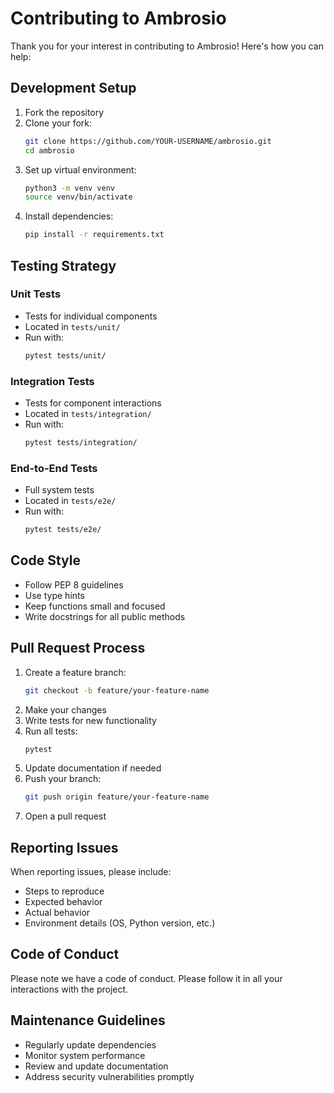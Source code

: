 # Contributing to Ambrosio

Thank you for your interest in contributing to Ambrosio! Here's how you can help:

## Development Setup

1. Fork the repository
2. Clone your fork:
   ```bash
   git clone https://github.com/YOUR-USERNAME/ambrosio.git
   cd ambrosio
   ```
3. Set up virtual environment:
   ```bash
   python3 -m venv venv
   source venv/bin/activate
   ```
4. Install dependencies:
   ```bash
   pip install -r requirements.txt
   ```

## Testing Strategy

### Unit Tests
- Tests for individual components
- Located in `tests/unit/`
- Run with:
  ```bash
  pytest tests/unit/
  ```

### Integration Tests
- Tests for component interactions
- Located in `tests/integration/`
- Run with:
  ```bash
  pytest tests/integration/
  ```

### End-to-End Tests
- Full system tests
- Located in `tests/e2e/`
- Run with:
  ```bash
  pytest tests/e2e/
  ```

## Code Style

- Follow PEP 8 guidelines
- Use type hints
- Keep functions small and focused
- Write docstrings for all public methods

## Pull Request Process

1. Create a feature branch:
   ```bash
   git checkout -b feature/your-feature-name
   ```
2. Make your changes
3. Write tests for new functionality
4. Run all tests:
   ```bash
   pytest
   ```
5. Update documentation if needed
6. Push your branch:
   ```bash
   git push origin feature/your-feature-name
   ```
7. Open a pull request

## Reporting Issues

When reporting issues, please include:
- Steps to reproduce
- Expected behavior
- Actual behavior
- Environment details (OS, Python version, etc.)

## Code of Conduct

Please note we have a code of conduct. Please follow it in all your interactions with the project.

## Maintenance Guidelines

- Regularly update dependencies
- Monitor system performance
- Review and update documentation
- Address security vulnerabilities promptly
